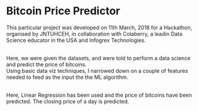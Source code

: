 # Bitcoin Price Predictor

This particular project was developed on 11th March, 2018 for a Hackathon, organised by JNTUHCEH, in collaboration with Colaberry, a leadin Data Science educator in the USA and Infogrex Technologies.<br><br>

Here, we were given the datasets, and were told to perform a data science and predict the price of bitcoins. <br>
Using basic data viz techniques, I narrowed down on a couple of features needed to feed as the input the the ML algorithm.<br><br>

Here, Linear Regression has been used and the price of bitcoins have been predicted. The closing price of a day is predicted.<br>
